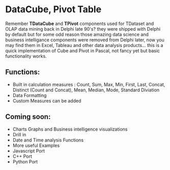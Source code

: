 # DataCube, Pivot Table 

Remember **TDataCube** and **TPivot** components used for TDataset and OLAP data mining back in Delphi late 90's? they were shipped with Delphi by default but for some odd reason those amazing data science and business intelligance components were removed from Delphi later, now you may find them in Excel, Tableau and other data analysis products...
this is a quick implementation of Cube and Pivot in Pascal, not fancy yet but basic functionality works.
## Functions:

  - Built in calculation measures : Count, Sum, Max, Min, First, Last, Concat, Distinct (Count and Concat), Mean, Median, Mode, Standard Diviation
  - Data Formatting
  - Custom Measures can be added
   
## Coming soon:

  - Charts Graphs and Business intelligence visualizations
  - Drill in
  - Date and Time analysis Functions
  - More useful Examples
  - Javascript Port
  - C++ Port
  - Python Port
